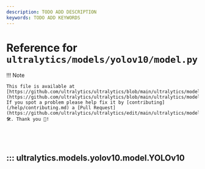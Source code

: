 ```yaml
---
description: TODO ADD DESCRIPTION
keywords: TODO ADD KEYWORDS
---
```


# Reference for `ultralytics/models/yolov10/model.py`

!!! Note

    This file is available at [https://github.com/ultralytics/ultralytics/blob/main/ultralytics/models/yolov10/model.py](https://github.com/ultralytics/ultralytics/blob/main/ultralytics/models/yolov10/model.py). If you spot a problem please help fix it by [contributing](/help/contributing.md) a [Pull Request](https://github.com/ultralytics/ultralytics/edit/main/ultralytics/models/yolov10/model.py) 🛠️. Thank you 🙏!

<br><br>

## ::: ultralytics.models.yolov10.model.YOLOv10

<br><br>
